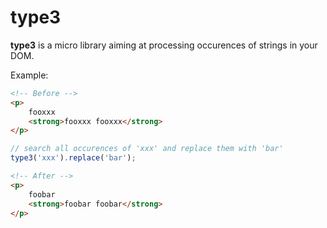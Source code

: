 # type3

**type3** is a micro library aiming at processing occurences of strings in your DOM.

Example:

```html
<!-- Before -->
<p>
    fooxxx
    <strong>fooxxx fooxxx</strong>
</p>
```

```javascript
// search all occurences of 'xxx' and replace them with 'bar'
type3('xxx').replace('bar');
```

```html
<!-- After -->
<p>
    foobar
    <strong>foobar foobar</strong>
</p>
```
